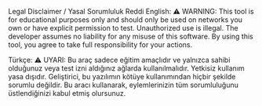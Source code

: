 Legal Disclaimer / Yasal Sorumluluk Reddi
English:
⚠️ WARNING: This tool is for educational purposes only and should only be used on networks you own or have explicit permission to test. Unauthorized use is illegal. 
The developer assumes no liability for any misuse of this software. By using this tool, you agree to take full responsibility for your actions.

Türkçe:
⚠️ UYARI: Bu araç sadece eğitim amaçlıdır ve yalnızca sahibi olduğunuz veya test izni aldığınız ağlarda kullanılmalıdır.
Yetkisiz kullanım yasa dışıdır. Geliştirici, bu yazılımın kötüye kullanımından hiçbir şekilde sorumlu değildir. Bu aracı kullanarak, eylemlerinizin tüm sorumluluğunu üstlendiğinizi kabul etmiş olursunuz.
